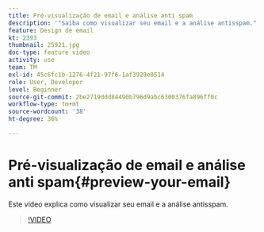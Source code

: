 ```yaml
---
title: Pré-visualização de email e análise anti spam
description: '"Saiba como visualizar seu email e a análise antisspam."'
feature: Design de email
kt: 2393
thumbnail: 25921.jpg
doc-type: feature video
activity: use
team: TM
exl-id: 45c6fc1b-1276-4f21-97f6-1af3929e0514
role: User, Developer
level: Beginner
source-git-commit: 2be2719ddd84490b796d9abc6300376fa896ff0c
workflow-type: tm+mt
source-wordcount: '38'
ht-degree: 36%

---
```


# Pré-visualização de email e análise anti spam{#preview-your-email}

Este vídeo explica como visualizar seu email e a análise antisspam.

>[!VIDEO](https://video.tv.adobe.com/v/25921?quality=12)
